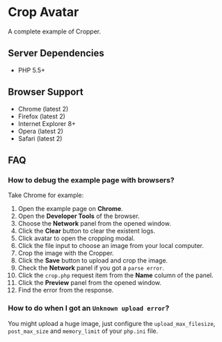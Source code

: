 # Crop Avatar

A complete example of Cropper.


## Server Dependencies

- PHP 5.5+


## Browser Support

- Chrome (latest 2)
- Firefox (latest 2)
- Internet Explorer 8+
- Opera (latest 2)
- Safari (latest 2)


## FAQ

### How to debug the example page with browsers?

Take Chrome for example:

1. Open the example page on **Chrome**.
2. Open the **Developer Tools** of the browser.
  1. Choose the **Network** panel from the opened window.
  2. Click the **Clear** button to clear the existent logs.
3. Click avatar to open the cropping modal.
  1. Click the file input to choose an image from your local computer.
  2. Crop the image with the Cropper.
4. Click the **Save** button to upload and crop the image.
5. Check the **Network** panel if you got a `parse error`.
  1. Click the `crop.php` request item from the **Name** column of the panel.
  2. Click the **Preview** panel from the opened window.
  3. Find the error from the response.


### How to do when I got an `Unknown upload error`?

You might upload a huge image, just configure the `upload_max_filesize`, `post_max_size` and `memory_limit` of your `php.ini` file.
